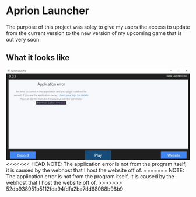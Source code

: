# Aprion Launcher
The purpose of this project was soley to give my users the access to update from the current version to the new version of my upcoming game that is out very soon.

## What it looks like
<img src="Program.jpg">
<<<<<<< HEAD
NOTE: The application error is not from the program itself, it is caused by the webhost that I host the website off of.
=======
NOTE: The application error is not from the program itself, it is caused by the webhost that I host the website off of.
>>>>>>> 52db938951b5112fda94fdfa2ba7dd68088b98b9

